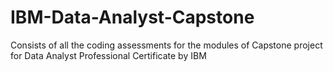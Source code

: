# IBM-Data-Analyst-Capstone
Consists of all the coding assessments for the modules of Capstone project for Data Analyst Professional Certificate by IBM
